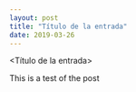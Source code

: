 ```yaml
---
layout: post
title: "Título de la entrada"
date: 2019-03-26
---
```

<Título de la entrada>

This is a test of the post
